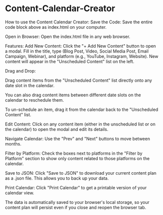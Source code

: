 # Content-Calendar-Creator

How to use the Content Calendar Creator:
Save the Code: Save the entire code block above as index.html on your computer.

Open in Browser: Open the index.html file in any web browser.

Features:
Add New Content: Click the "+ Add New Content" button to open a modal. Fill in the title, type (Blog Post, Video, Social Media Post, Email Campaign, Webinar), and platform (e.g., YouTube, Instagram, Website). New content will appear in the "Unscheduled Content" list on the left.

Drag and Drop:

Drag content items from the "Unscheduled Content" list directly onto any date slot in the calendar.

You can also drag content items between different date slots on the calendar to reschedule them.

To un-schedule an item, drag it from the calendar back to the "Unscheduled Content" list.

Edit Content: Click on any content item (either in the unscheduled list or on the calendar) to open the modal and edit its details.

Navigate Calendar: Use the "Prev" and "Next" buttons to move between months.

Filter by Platform: Check the boxes next to platforms in the "Filter by Platform" section to show only content related to those platforms on the calendar.

Save to JSON: Click "Save to JSON" to download your current content plan as a .json file. This allows you to back up your data.

Print Calendar: Click "Print Calendar" to get a printable version of your calendar view.

The data is automatically saved to your browser's local storage, so your content plan will persist even if you close and reopen the browser tab.
